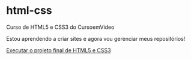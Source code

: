 # html-css

Curso de HTML5 e CSS3 do CursoemVideo

Estou aprendendo a criar sites e agora vou gerenciar meus repositórios!

<a href="https://mateusleguir.github.io/html-css/exercicios/ex021/desafio/android.html">Executar o projeto final de HTML5 e CSS3</a>
